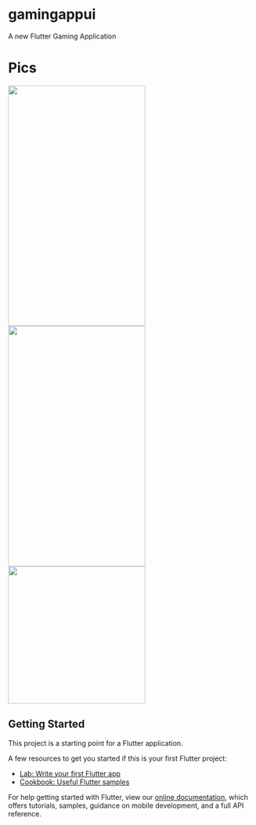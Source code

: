 # gamingappui

A new Flutter Gaming Application

# Pics

<img src="https://user-images.githubusercontent.com/73787635/132897740-44c3c659-6fd1-448a-b19e-fd6fa508b289.jpeg" height = 490, width = 280/>
<img src="https://user-images.githubusercontent.com/73787635/132897941-b307ff73-91a3-43e7-bb91-fef11d8d608b.jpeg" height = 490, width = 280/>
<img src="https://user-images.githubusercontent.com/73787635/132898133-9583e3e6-a413-4495-8d9c-9c35698d3795.jpeg" eight = 490, width = 280/>


## Getting Started

This project is a starting point for a Flutter application.

A few resources to get you started if this is your first Flutter project:

- [Lab: Write your first Flutter app](https://flutter.dev/docs/get-started/codelab)
- [Cookbook: Useful Flutter samples](https://flutter.dev/docs/cookbook)

For help getting started with Flutter, view our
[online documentation](https://flutter.dev/docs), which offers tutorials,
samples, guidance on mobile development, and a full API reference.
